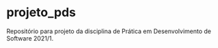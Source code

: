# projeto_pds
Repositório para projeto da disciplina de Prática em Desenvolvimento de Software 2021/1.
